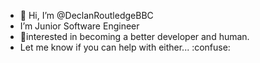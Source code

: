 - 👋 Hi, I’m @DeclanRoutledgeBBC
-  I’m Junior Software Engineer 
- 👀interested in becoming a better developer and human.
- Let me know if you can help with either... :confuse:



